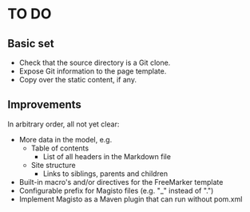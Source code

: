 # TO DO

## Basic set

* Check that the source directory is a Git clone.
* Expose Git information to the page template.
* Copy over the static content, if any.

## Improvements

In arbitrary order, all not yet clear:

* More data in the model, e.g.
    * Table of contents
        * List of all headers in the Markdown file
    * Site structure
        * Links to siblings, parents and children
* Built-in macro's and/or directives for the FreeMarker template
* Configurable prefix for Magisto files (e.g. "_" instead of ".")
* Implement Magisto as a Maven plugin that can run without pom.xml
